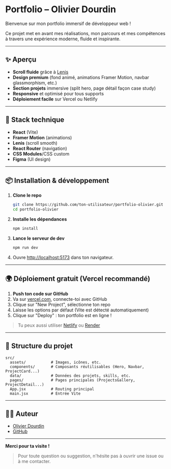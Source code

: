 # Portfolio – Olivier Dourdin

Bienvenue sur mon portfolio immersif de développeur web !

Ce projet met en avant mes réalisations, mon parcours et mes compétences à travers une expérience moderne, fluide et inspirante.

---

## ✨ Aperçu

- **Scroll fluide** grâce à [Lenis](https://github.com/studio-freight/lenis)
- **Design premium** (fond animé, animations Framer Motion, navbar glassmorphism, etc.)
- **Section projets** immersive (split hero, page détail façon case study)
- **Responsive** et optimisé pour tous supports
- **Déploiement facile** sur Vercel ou Netlify

---

## 🚀 Stack technique

- **React** (Vite)
- **Framer Motion** (animations)
- **Lenis** (scroll smooth)
- **React Router** (navigation)
- **CSS Modules**/CSS custom
- **Figma** (UI design)

---

## 📦 Installation & développement

1. **Clone le repo**
   ```bash
   git clone https://github.com/ton-utilisateur/portfolio-olivier.git
   cd portfolio-olivier
   ```
2. **Installe les dépendances**
   ```bash
   npm install
   ```
3. **Lance le serveur de dev**
   ```bash
   npm run dev
   ```
4. Ouvre [http://localhost:5173](http://localhost:5173) dans ton navigateur.

---

## 🌍 Déploiement gratuit (Vercel recommandé)

1. **Push ton code sur GitHub**
2. Va sur [vercel.com](https://vercel.com/), connecte-toi avec GitHub
3. Clique sur "New Project", sélectionne ton repo
4. Laisse les options par défaut (Vite est détecté automatiquement)
5. Clique sur "Deploy" : ton portfolio est en ligne !

> Tu peux aussi utiliser [Netlify](https://www.netlify.com/) ou [Render](https://render.com/)

---

## 📁 Structure du projet

```
src/
  assets/           # Images, icônes, etc.
  components/       # Composants réutilisables (Hero, Navbar, ProjectCard...)
  data/             # Données des projets, skills, etc.
  pages/            # Pages principales (ProjectsGallery, ProjectDetail...)
  App.jsx           # Routing principal
  main.jsx          # Entrée Vite
```

---

## 👨‍💻 Auteur

- [Olivier Dourdin](https://www.linkedin.com/in/olivier-dourdin-3a58a6268/)
- [GitHub](https://github.com/OLIDRN)

---

**Merci pour ta visite !**

> Pour toute question ou suggestion, n'hésite pas à ouvrir une issue ou à me contacter.
